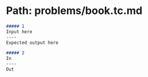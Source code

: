 # Path: problems/book.tc.md
```markdown
##### 1
Input here
----
Expected output here

##### 2
In
----
Out
```
